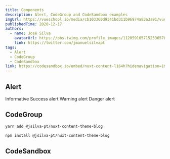 ```yaml
---
title: Components
description: Alert, CodeGroup and CodeSandbox examples
imgUrl: https://vueschool.io/media/cb103360d9341bd311b96974a83a3a91/vuejs-components-fundamentals.png
publishedTime: 2020-12-17
authors:
  - name: José Silva
    avatarUrl: https://pbs.twimg.com/profile_images/1120591657152536578/qsf_Hlyn_400x400.png
    link: https://twitter.com/jmanuelsilvapt
tags:
  - Alert
  - CodeGroup
  - CodeSandbox
link: https://codesandbox.io/embed/nuxt-content-l164h?hidenavigation=1&theme=dark
---
```


## Alert

<alert>
Informative
</alert>

<alert type="success">
Success alert
</alert>

<alert type="warning">
Warning alert
</alert>

<alert type="danger">
Danger alert
</alert>

## CodeGroup

<code-group>
  <code-block label="Yarn" active>

  ```bash
  yarn add @jsilva-pt/nuxt-content-theme-blog
  ```

  </code-block>
  <code-block label="NPM">

  ```bash
  npm install @jsilva-pt/nuxt-content-theme-blog
  ```

  </code-block>
</code-group>

## CodeSandbox

<code-sandbox :src="link"></code-sandbox>
